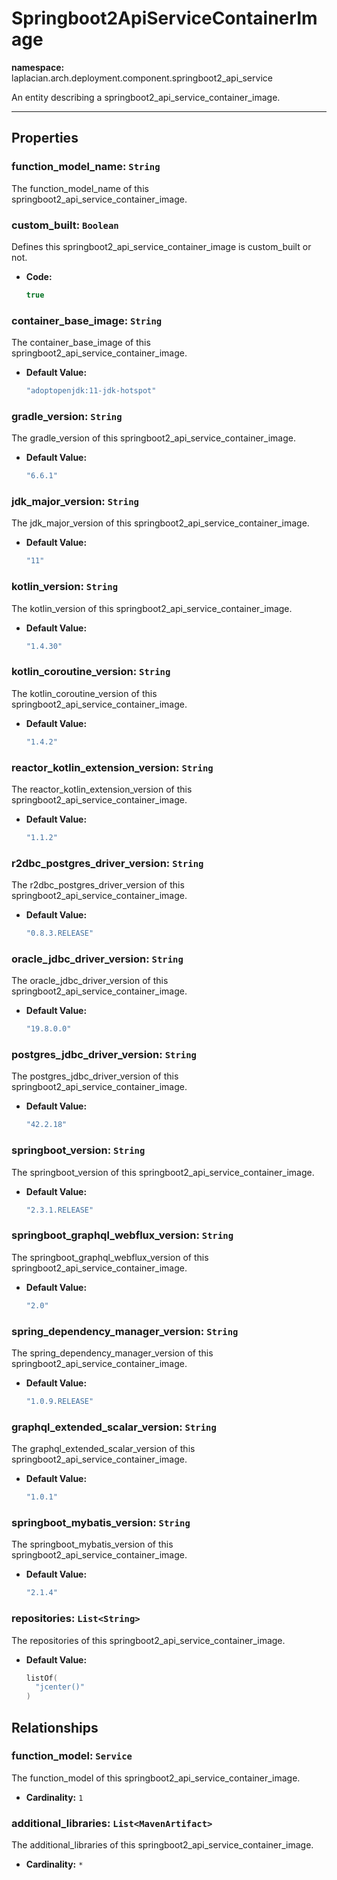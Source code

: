 # **Springboot2ApiServiceContainerImage**
**namespace:** laplacian.arch.deployment.component.springboot2_api_service

An entity describing a springboot2_api_service_container_image.



---

## Properties

### function_model_name: `String`
The function_model_name of this springboot2_api_service_container_image.

### custom_built: `Boolean`
Defines this springboot2_api_service_container_image is custom_built or not.
- **Code:**
  ```kotlin
  true
  ```

### container_base_image: `String`
The container_base_image of this springboot2_api_service_container_image.
- **Default Value:**
  ```kotlin
  "adoptopenjdk:11-jdk-hotspot"
  ```

### gradle_version: `String`
The gradle_version of this springboot2_api_service_container_image.
- **Default Value:**
  ```kotlin
  "6.6.1"
  ```

### jdk_major_version: `String`
The jdk_major_version of this springboot2_api_service_container_image.
- **Default Value:**
  ```kotlin
  "11"
  ```

### kotlin_version: `String`
The kotlin_version of this springboot2_api_service_container_image.
- **Default Value:**
  ```kotlin
  "1.4.30"
  ```

### kotlin_coroutine_version: `String`
The kotlin_coroutine_version of this springboot2_api_service_container_image.
- **Default Value:**
  ```kotlin
  "1.4.2"
  ```

### reactor_kotlin_extension_version: `String`
The reactor_kotlin_extension_version of this springboot2_api_service_container_image.
- **Default Value:**
  ```kotlin
  "1.1.2"
  ```

### r2dbc_postgres_driver_version: `String`
The r2dbc_postgres_driver_version of this springboot2_api_service_container_image.
- **Default Value:**
  ```kotlin
  "0.8.3.RELEASE"
  ```

### oracle_jdbc_driver_version: `String`
The oracle_jdbc_driver_version of this springboot2_api_service_container_image.
- **Default Value:**
  ```kotlin
  "19.8.0.0"
  ```

### postgres_jdbc_driver_version: `String`
The postgres_jdbc_driver_version of this springboot2_api_service_container_image.
- **Default Value:**
  ```kotlin
  "42.2.18"
  ```

### springboot_version: `String`
The springboot_version of this springboot2_api_service_container_image.
- **Default Value:**
  ```kotlin
  "2.3.1.RELEASE"
  ```

### springboot_graphql_webflux_version: `String`
The springboot_graphql_webflux_version of this springboot2_api_service_container_image.
- **Default Value:**
  ```kotlin
  "2.0"
  ```

### spring_dependency_manager_version: `String`
The spring_dependency_manager_version of this springboot2_api_service_container_image.
- **Default Value:**
  ```kotlin
  "1.0.9.RELEASE"
  ```

### graphql_extended_scalar_version: `String`
The graphql_extended_scalar_version of this springboot2_api_service_container_image.
- **Default Value:**
  ```kotlin
  "1.0.1"
  ```

### springboot_mybatis_version: `String`
The springboot_mybatis_version of this springboot2_api_service_container_image.
- **Default Value:**
  ```kotlin
  "2.1.4"
  ```

### repositories: `List<String>`
The repositories of this springboot2_api_service_container_image.
- **Default Value:**
  ```kotlin
  listOf(
    "jcenter()"
  )
  ```

## Relationships

### function_model: `Service`
The function_model of this springboot2_api_service_container_image.
- **Cardinality:** `1`

### additional_libraries: `List<MavenArtifact>`
The additional_libraries of this springboot2_api_service_container_image.
- **Cardinality:** `*`